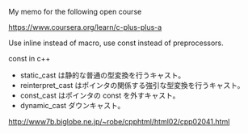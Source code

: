 My memo for the following open course

https://www.coursera.org/learn/c-plus-plus-a

Use inline instead of macro, use const instead of preprocessors.

const in c++
* static_cast は静的な普通の型変換を行うキャスト。
* reinterpret_cast はポインタの関係する強引な型変換を行うキャスト。
* const_cast はポインタの const を外すキャスト。
* dynamic_cast ダウンキャスト。

http://www7b.biglobe.ne.jp/~robe/cpphtml/html02/cpp02041.html

